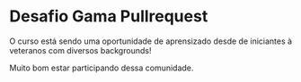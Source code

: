 # Desafio Gama Pullrequest

O curso está sendo uma oportunidade de aprensizado desde de iniciantes à veteranos com diversos backgrounds!

Muito bom estar participando dessa comunidade.
